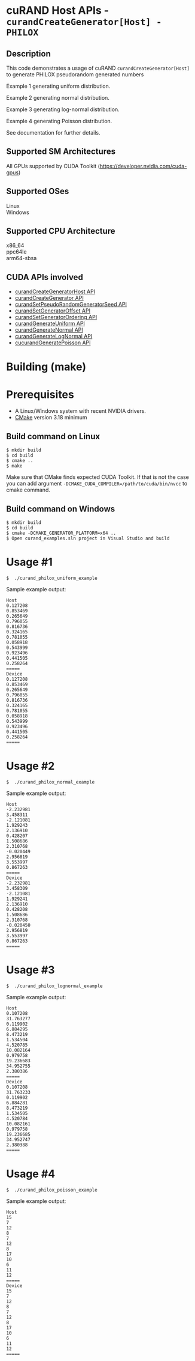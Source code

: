 # cuRAND Host APIs - `curandCreateGenerator[Host] - PHILOX`

## Description

This code demonstrates a usage of cuRAND `curandCreateGenerator[Host]` to generate PHILOX pseudorandom generated numbers

Example 1 generating uniform distribution.

Example 2 generating normal distribution.

Example 3 generating log-normal distribution.

Example 4 generating Poisson distribution.

See documentation for further details.

## Supported SM Architectures

All GPUs supported by CUDA Toolkit (https://developer.nvidia.com/cuda-gpus)  

## Supported OSes

Linux  
Windows

## Supported CPU Architecture

x86_64  
ppc64le  
arm64-sbsa

## CUDA APIs involved
- [curandCreateGeneratorHost API](https://docs.nvidia.com/cuda/curand/group__HOST.html#group__HOST_1g35b6e9396d5b54b52ba9053496ad4ff4)
- [curandCreateGenerator API](https://docs.nvidia.com/cuda/curand/group__HOST.html#group__HOST_1g56ff2b3cf7e28849f73a1e22022bcbfd)
- [curandSetPseudoRandomGeneratorSeed API](https://docs.nvidia.com/cuda/curand/group__HOST.html#group__HOST_1gbcd2982aa3d53571b8ad12d8188b139b)
- [curandSetGeneratorOffset API](https://docs.nvidia.com/cuda/curand/group__HOST.html#group__HOST_1gb21ba987f85486e552797206451b0939)
- [curandSetGeneratorOrdering API](https://docs.nvidia.com/cuda/curand/group__HOST.html#group__HOST_1gf1aa05715d726f94002d03237405fc5d)
- [curandGenerateUniform API](https://docs.nvidia.com/cuda/curand/group__HOST.html#group__HOST_1g5df92a7293dc6b2e61ea481a2069ebc2)
- [curandGenerateNormal API](https://docs.nvidia.com/cuda/curand/group__HOST.html#group__HOST_1gb9280e447ef04e1dec4611720bd0eb69)
- [curandGenerateLogNormal API](https://docs.nvidia.com/cuda/curand/group__HOST.html#group__HOST_1g3569cc960eb1a31357752fc813e21f49)
- [cucurandGeneratePoisson API](https://docs.nvidia.com/cuda/curand/group__HOST.html#group__HOST_1g425c7c13db4444e6150d159bb1417f05)
# Building (make)

# Prerequisites
- A Linux/Windows system with recent NVIDIA drivers.
- [CMake](https://cmake.org/download) version 3.18 minimum

## Build command on Linux
```
$ mkdir build
$ cd build
$ cmake ..
$ make
```
Make sure that CMake finds expected CUDA Toolkit. If that is not the case you can add argument `-DCMAKE_CUDA_COMPILER=/path/to/cuda/bin/nvcc` to cmake command.

## Build command on Windows
```
$ mkdir build
$ cd build
$ cmake -DCMAKE_GENERATOR_PLATFORM=x64 ..
$ Open curand_examples.sln project in Visual Studio and build
```

# Usage #1
```
$  ./curand_philox_uniform_example
```

Sample example output:

```
Host
0.127208
0.853469
0.265649
0.796055
0.816736
0.324165
0.781055
0.058918
0.543999
0.923496
0.441505
0.258264
=====
Device
0.127208
0.853469
0.265649
0.796055
0.816736
0.324165
0.781055
0.058918
0.543999
0.923496
0.441505
0.258264
=====

```

# Usage #2
```
$  ./curand_philox_normal_example
```

Sample example output:

```
Host
-2.232981
3.458311
-2.121081
1.929243
2.136910
0.428207
1.508686
2.310768
-0.020449
2.956819
3.553997
0.867263
=====
Device
-2.232981
3.458309
-2.121081
1.929241
2.136910
0.428208
1.508686
2.310768
-0.020450
2.956819
3.553997
0.867263
=====

```

# Usage #3
```
$  ./curand_philox_lognormal_example
```

Sample example output:

```
Host
0.107208
31.763277
0.119902
6.884295
8.473219
1.534504
4.520785
10.082164
0.979758
19.236683
34.952755
2.380386
=====
Device
0.107208
31.763233
0.119902
6.884281
8.473219
1.534505
4.520784
10.082161
0.979758
19.236685
34.952747
2.380388
=====

```
# Usage #4
```
$  ./curand_philox_poisson_example
```

Sample example output:

```
Host
15
7
12
8
7
12
8
17
10
6
11
12
=====
Device
15
7
12
8
7
12
8
17
10
6
11
12
=====
```